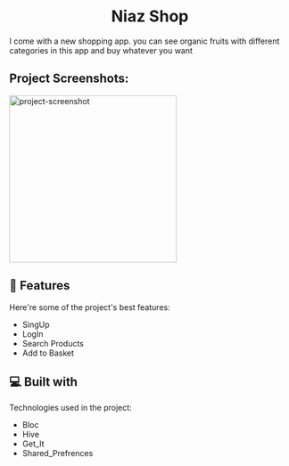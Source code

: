 <h1 align="center" id="title">Niaz Shop</h1>

<p id="description">I come with a new shopping app. you can see organic fruits with different categories in this app and buy whatever you want</p>

<h2>Project Screenshots:</h2>

<img src="![Screenshot_20230426-182106](https://user-images.githubusercontent.com/107408431/234707454-54c2054c-00d6-4abe-9fd2-a6d5b2836a57.jpg)" alt="project-screenshot" width="300" height="300/">

  
  
<h2>🧐 Features</h2>

Here're some of the project's best features:

*   SingUp
*   LogIn
*   Search Products
*   Add to Basket

  
  
<h2>💻 Built with</h2>

Technologies used in the project:

*   Bloc
*   Hive
*   Get\_It
*   Shared\_Prefrences
